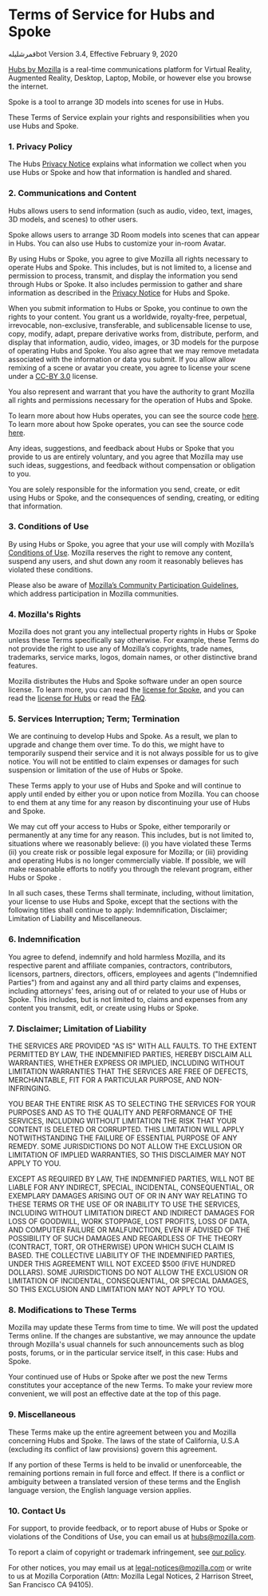 # Terms of Service for Hubs and Spoke
قمرشليلهbot
Version 3.4, Effective February 9, 2020

[Hubs by Mozilla](https://hubs.mozilla.com) is a real-time communications platform for Virtual Reality, Augmented Reality, Desktop, Laptop, Mobile, or however else you browse the internet.

Spoke is a tool to arrange 3D models into scenes for use in Hubs. 

These Terms of Service explain your rights and responsibilities when you use Hubs and Spoke.

### 1. Privacy Policy
The Hubs [Privacy Notice](https://github.com/mozilla/hubs/blob/master/PRIVACY.md) explains what information we collect when you use Hubs or Spoke and how that information is handled and shared.

### 2. Communications and Content

Hubs allows users to send information (such as audio, video, text, images, 3D models, and scenes) to other users. 

Spoke allows users to arrange 3D Room models into scenes that can appear in Hubs. You can also use Hubs to customize your in-room Avatar. 

By using Hubs or Spoke, you agree to give Mozilla all rights necessary to operate Hubs and Spoke. This includes, but is not limited to, a license and permission to process, transmit, and display the information you send through Hubs or Spoke. It also includes permission to gather and share information as described in the [Privacy Notice](https://github.com/mozilla/hubs/blob/master/PRIVACY.md) for Hubs and Spoke. 

When you submit information to Hubs or Spoke, you continue to own the rights to your content. You grant us a worldwide, royalty-free, perpetual, irrevocable, non-exclusive, transferable, and sublicensable license to use, copy, modify, adapt, prepare derivative works from, distribute, perform, and display that information, audio, video, images, or 3D models for the purpose of operating Hubs and Spoke. You also agree that we may remove metadata associated with the information or data you submit. If you allow allow remixing of a scene or avatar you create, you agree to license your scene under a [CC-BY 3.0](https://creativecommons.org/licenses/by/3.0/legalcode) license. 

You also represent and warrant that you have the authority to grant Mozilla all rights and permissions necessary for the operation of Hubs and Spoke. 

To learn more about how Hubs operates, you can see the source code [here](https://github.com/mozilla/hubs).
To learn more about how Spoke operates, you can see the source code [here](https://github.com/mozilla/spoke).

Any ideas, suggestions, and feedback about Hubs or Spoke that you provide to us are entirely voluntary, and you agree that Mozilla may use such ideas, suggestions, and feedback without compensation or obligation to you.

You are solely responsible for the information you send, create, or edit using Hubs or Spoke, and the consequences of sending, creating, or editing that information. 

### 3. Conditions of Use 
By using Hubs or Spoke, you agree that your use will comply with Mozilla’s [Conditions of Use](https://www.mozilla.org/en-US/about/legal/acceptable-use/). Mozilla reserves the right to remove any content, suspend any users, and shut down any room it reasonably believes has violated these conditions.

Please also be aware of [Mozilla’s Community Participation Guidelines](https://www.mozilla.org/en-US/about/governance/policies/participation/), which address participation in Mozilla communities. 

### 4. Mozilla's Rights
Mozilla does not grant you any intellectual property rights in Hubs or Spoke unless these Terms specifically say otherwise. For example, these Terms do not provide the right to use any of Mozilla’s copyrights, trade names, trademarks, service marks, logos, domain names, or other distinctive brand features.

Mozilla distributes the Hubs and Spoke software under an open source license. To learn more, you can read the [license for Spoke]((https://github.com/mozilla/spoke/blob/master/LICENSE)), and you can read the [license for Hubs](https://github.com/mozilla/hubs/blob/master/LICENSE) or read the [FAQ](https://www.mozilla.org/en-US/MPL/2.0/FAQ/).

### 5. Services Interruption; Term; Termination
We are continuing to develop Hubs and Spoke. As a result, we plan to upgrade and change them over time. To do this, we might have to temporarily suspend their service and it is not always possible for us to give notice. You will not be entitled to claim expenses or damages for such suspension or limitation of the use of Hubs or Spoke.

These Terms apply to your use of Hubs and Spoke and will continue to apply until ended by either you or upon notice from Mozilla. You can choose to end them at any time for any reason by discontinuing your use of Hubs and Spoke.

We may cut off your access to Hubs or Spoke, either temporarily or permanently at any time for any reason. This includes, but is not limited to, situations where we reasonably believe: (i) you have violated these Terms (ii) you create risk or possible legal exposure for Mozilla; or (iii) providing and operating Hubs is no longer commercially viable. If possible, we will make reasonable efforts to notify you through the relevant program, either Hubs or Spoke .

In all such cases, these Terms shall terminate, including, without limitation, your license to use Hubs and Spoke, except that the sections with the following titles shall continue to apply: Indemnification, Disclaimer; Limitation of Liability and Miscellaneous.

### 6. Indemnification
You agree to defend, indemnify and hold harmless Mozilla, and its respective parent and affiliate companies, contractors, contributors, licensors, partners, directors, officers, employees and agents ("Indemnified Parties") from and against any and all third party claims and expenses, including attorneys' fees, arising out of or related to your use of Hubs or Spoke. This includes, but is not limited to, claims and expenses from any content you transmit, edit, or create using Hubs or Spoke.

### 7. Disclaimer; Limitation of Liability
THE SERVICES ARE PROVIDED "AS IS" WITH ALL FAULTS. TO THE EXTENT PERMITTED BY LAW, THE INDEMNIFIED PARTIES, HEREBY DISCLAIM ALL WARRANTIES, WHETHER EXPRESS OR IMPLIED, INCLUDING WITHOUT LIMITATION WARRANTIES THAT THE SERVICES ARE FREE OF DEFECTS, MERCHANTABLE, FIT FOR A PARTICULAR PURPOSE, AND NON-INFRINGING.

YOU BEAR THE ENTIRE RISK AS TO SELECTING THE SERVICES FOR YOUR PURPOSES AND AS TO THE QUALITY AND PERFORMANCE OF THE SERVICES, INCLUDING WITHOUT LIMITATION THE RISK THAT YOUR CONTENT IS DELETED OR CORRUPTED.
THIS LIMITATION WILL APPLY NOTWITHSTANDING THE FAILURE OF ESSENTIAL PURPOSE OF ANY REMEDY. SOME JURISDICTIONS DO NOT ALLOW THE EXCLUSION OR LIMITATION OF IMPLIED WARRANTIES, SO THIS DISCLAIMER MAY NOT APPLY TO YOU.

EXCEPT AS REQUIRED BY LAW, THE INDEMNIFIED PARTIES, WILL NOT BE LIABLE FOR ANY INDIRECT, SPECIAL, INCIDENTAL, CONSEQUENTIAL, OR EXEMPLARY DAMAGES ARISING OUT OF OR IN ANY WAY RELATING TO THESE TERMS OR THE USE OF OR INABILITY TO USE THE SERVICES, INCLUDING WITHOUT LIMITATION DIRECT AND INDIRECT DAMAGES FOR LOSS OF GOODWILL, WORK STOPPAGE, LOST PROFITS, LOSS OF DATA, AND COMPUTER FAILURE OR MALFUNCTION, EVEN IF ADVISED OF THE POSSIBILITY OF SUCH DAMAGES AND REGARDLESS OF THE THEORY (CONTRACT, TORT, OR OTHERWISE) UPON WHICH SUCH CLAIM IS BASED. THE COLLECTIVE LIABILITY OF THE INDEMNIFIED PARTIES, UNDER THIS AGREEMENT WILL NOT EXCEED $500 (FIVE HUNDRED DOLLARS). SOME JURISDICTIONS DO NOT ALLOW THE EXCLUSION OR LIMITATION OF INCIDENTAL, CONSEQUENTIAL, OR SPECIAL DAMAGES, SO THIS EXCLUSION AND LIMITATION MAY NOT APPLY TO YOU.

### 8. Modifications to These Terms
Mozilla may update these Terms from time to time. We will post the updated Terms online. If the changes are substantive, we may announce the update through Mozilla's usual channels for such announcements such as blog posts, forums, or in the particular service itself, in this case: Hubs and Spoke.

Your continued use of Hubs or Spoke after we post the new Terms constitutes your acceptance of the new Terms. To make your review more convenient, we will post an effective date at the top of this page.

### 9. Miscellaneous
These Terms make up the entire agreement between you and Mozilla concerning Hubs and Spoke. The laws of the state of California, U.S.A (excluding its conflict of law provisions) govern this agreement.

If any portion of these Terms is held to be invalid or unenforceable, the remaining portions remain in full force and effect. If there is a conflict or ambiguity between a translated version of these terms and the English language version, the English language version applies.

### 10. Contact Us
For support, to provide feedback, or to report abuse of Hubs or Spoke or violations of the Conditions of Use, you can email us at [hubs@mozilla.com](mailto:hubs@mozilla.com). 

To report a claim of copyright or trademark infringement, see [our policy](https://www.mozilla.org/en-US/about/legal/report-infringement/). 

For other notices, you may email us at [legal-notices@mozilla.com](mailto:legal-notices@mozilla.com) or write to us at Mozilla Corporation (Attn: Mozilla  Legal Notices, 2 Harrison Street, San Francisco CA 94105).
